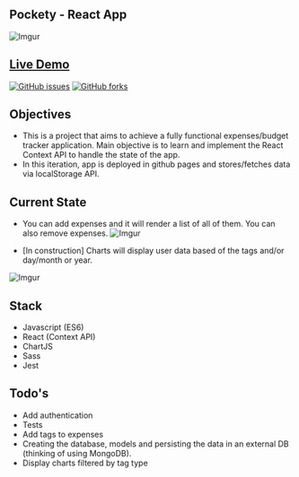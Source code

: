 ## Pockety - React App

![Imgur](https://i.imgur.com/Om4cliu.png)

## [Live Demo](https://edxmo.github.io/pockety-budget-tracker/)

[![GitHub issues](https://img.shields.io/github/issues/edXmO/react-calculator)](https://github.com/edXmO/pockety-budget-tracker/issues)
[![GitHub forks](https://img.shields.io/github/forks/edXmO/react-calculator)](https://github.com/edXmO/react-calculator/network)


## Objectives
 - This is a project that aims to achieve a fully functional expenses/budget tracker application. Main objective is to learn and implement the React Context API to handle the state of the app. 
 - In this iteration, app is deployed in github pages and stores/fetches data via localStorage API.

## Current State
 - You can add expenses and it will render a list of all of them. You can also remove expenses.
![Imgur](https://i.imgur.com/5xoxsaF.png)

 - [In construction] Charts will display user data based of the tags and/or day/month or year.

 ![Imgur](https://i.imgur.com/Eboxl5M.png)


## Stack 

- Javascript (ES6)
- React (Context API)
- ChartJS
- Sass
- Jest

## Todo's

- Add authentication 
- Tests 
- Add tags to expenses
- Creating the database, models and persisting the data in an external DB (thinking of using MongoDB).
- Display charts filtered by tag type

